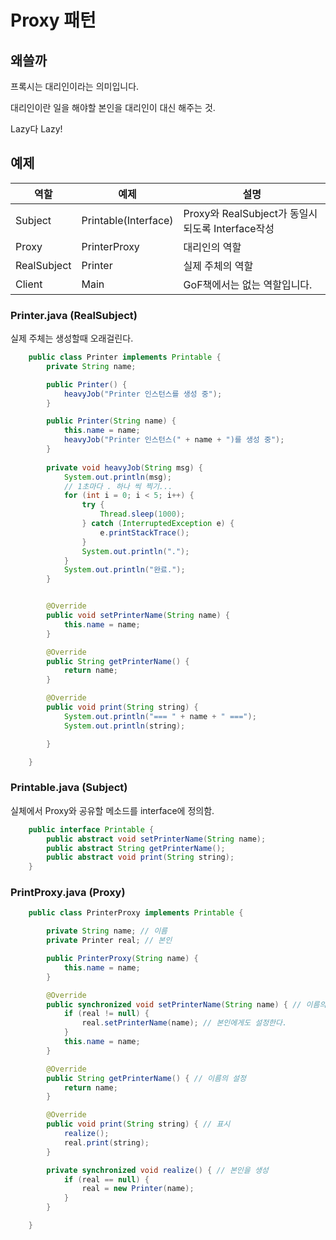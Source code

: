 # Proxy 패턴



## 왜쓸까

프록시는 대리인이라는 의미입니다.

대리인이란 일을 해야할 본인을 대리인이 대신 해주는 것.

Lazy다 Lazy!

## 예제

| 역할          | 예제                   | 설명                                      |
| ----------- | -------------------- | --------------------------------------- |
| Subject     | Printable(Interface) | Proxy와 RealSubject가 동일시 되도록 Interface작성 |
| Proxy       | PrinterProxy         | 대리인의 역할                                 |
| RealSubject | Printer              | 실제 주체의 역할                               |
| Client      | Main                 | GoF책에서는 없는 역할입니다.                       |

### Printer.java (RealSubject)

실제 주체는 생성할때 오래걸린다.

```java
    public class Printer implements Printable {
        private String name;

        public Printer() {
            heavyJob("Printer 인스턴스를 생성 중");
        }

        public Printer(String name) {
            this.name = name;
            heavyJob("Printer 인스턴스(" + name + ")를 생성 중");
        }
        
        private void heavyJob(String msg) {
            System.out.println(msg);
            // 1초마다 . 하나 씩 찍기...
            for (int i = 0; i < 5; i++) {
                try {
                    Thread.sleep(1000);
                } catch (InterruptedException e) {
                    e.printStackTrace();
                }
                System.out.println(".");
            }
            System.out.println("완료.");
        }


        @Override
        public void setPrinterName(String name) {
            this.name = name;
        }

        @Override
        public String getPrinterName() {
            return name;
        }

        @Override
        public void print(String string) {
            System.out.println("=== " + name + " ===");
            System.out.println(string);

        }

    }
```

### Printable.java (Subject)

실체에서 Proxy와 공유할 메소드를 interface에 정의함.

```java
    public interface Printable {
        public abstract void setPrinterName(String name);
        public abstract String getPrinterName();
        public abstract void print(String string);
    }
```

### PrintProxy.java (Proxy)

```java
    public class PrinterProxy implements Printable {

        private String name; // 이름
        private Printer real; // 본인

        public PrinterProxy(String name) {
            this.name = name;
        }

        @Override
        public synchronized void setPrinterName(String name) { // 이름의 설정
            if (real != null) {
                real.setPrinterName(name); // 본인에게도 설정한다.
            }
            this.name = name;
        }

        @Override
        public String getPrinterName() { // 이름의 설정
            return name;
        }

        @Override
        public void print(String string) { // 표시
            realize();
            real.print(string);
        }

        private synchronized void realize() { // 본인을 생성
            if (real == null) {
                real = new Printer(name);
            }
        }

    }
```
